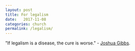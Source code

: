 ```yaml
---
layout: post
title: For legalism 
date:   2017-11-08
categories: church
permalink: /legalism/
---
```


"If legalism is a disease, the cure is worse." - [Joshua Gibbs](www.firstthings.com/web-exclusives/2017/11/our-misguided-war-on-legalism).
